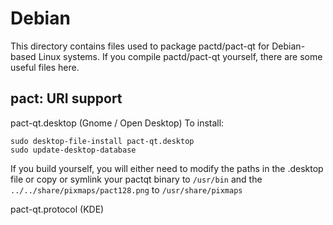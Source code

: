 
Debian
====================
This directory contains files used to package pactd/pact-qt
for Debian-based Linux systems. If you compile pactd/pact-qt yourself, there are some useful files here.

## pact: URI support ##


pact-qt.desktop  (Gnome / Open Desktop)
To install:

	sudo desktop-file-install pact-qt.desktop
	sudo update-desktop-database

If you build yourself, you will either need to modify the paths in
the .desktop file or copy or symlink your pactqt binary to `/usr/bin`
and the `../../share/pixmaps/pact128.png` to `/usr/share/pixmaps`

pact-qt.protocol (KDE)

